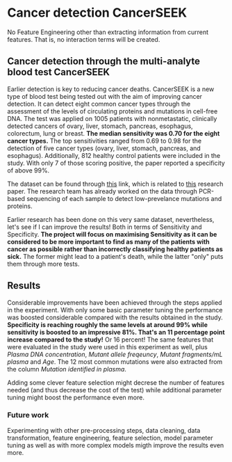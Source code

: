 # Cancer detection CancerSEEK
No Feature Engineering other than extracting information from current features. That is, no interaction terms will be created. 

## Cancer detection through the multi-analyte blood test CancerSEEK


Earlier detection is key to reducing cancer deaths. CancerSEEK is a new type of blood test being tested out with the aim of improving cancer detection. It can detect eight common cancer types through the assessment of the levels of circulating proteins and mutations in cell-free DNA. The test was applied on 1005 patients with nonmetastatic, clinically detected cancers of ovary, liver, stomach, pancreas, esophagus, colorectum, lung or breast. __The median sensitivity was 0.70 for the eight cancer types.__ The top sensitivities ranged from 0.69 to 0.98 for the detection of five cancer types (ovary, liver, stomach, pancreas, and esophagus). Additionally, 812 healthy control patients were included in the study. With only 7 of those scoring positive, the paper reported a specificity of above 99%. 


The dataset can be found through [this](https://www.ncbi.nlm.nih.gov/pmc/articles/PMC6080308/#SD2) link, which is related to [this](https://science.sciencemag.org/content/359/6378/926.long) research paper. The research team has already worked on the data through PCR-based sequencing of each sample to detect low-prevelance mutations and proteins.

Earlier research has been done on this very same dataset, nevertheless, let's see if I can improve the results! Both in terms of Sensitivity and Specificity. **The project will focus on maximising Sensitivity as it can be considered to be more important to find as many of the patients with cancer as possible rather than incorrectly classifying healthy patients as sick.** The former might lead to a patient's death, while the latter "only" puts them through more tests. 



## Results

Considerable improvements have been achieved through the steps applied in the experiment. With only some basic parameter tuning the performance was boosted considerable compared with the results obtained in the study. **Specificity is reaching roughly the same levels at around 99% while sensitivity is boosted to an impressive 81%. That's an 11 percentage point increase compared to the study!** Or 16 percent! The same features that were evaluated in the study were used in this experiment as well, plus *Plasma DNA concentration*,	*Mutant allele freqeuncy*, 	*Mutant fragments/mL plasma* and *Age*. The 12 most common mutations were also extracted from the column *Mutation identified in plasma*.


Adding some clever feature selection might decrese the number of features needed (and thus decrease the cost of the test) while additional parameter tuning might boost the performance even more. 

### Future work

Experimenting with other pre-processing steps, data cleaning, data transformation, feature engineering, feature selection, model parameter tuning as well as with more complex models migth improve the results even more. 







